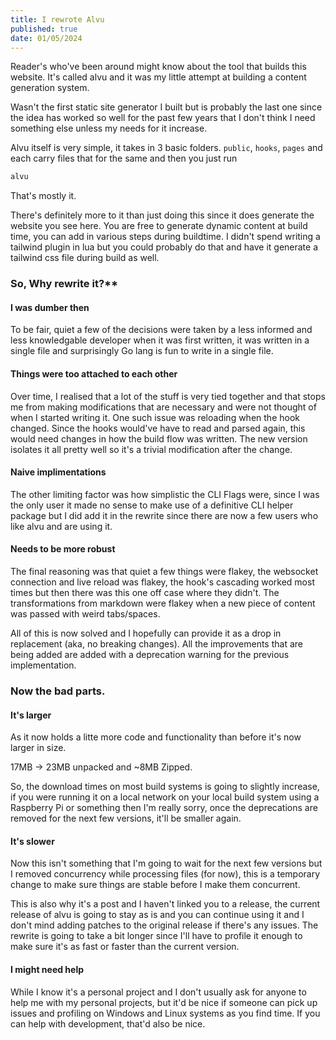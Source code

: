 ```yaml
---
title: I rewrote Alvu
published: true
date: 01/05/2024
---
```


Reader's who've been around might know about the tool that builds this website.
It's called alvu and it was my little attempt at building a content generation
system.

Wasn't the first static site generator I built but is probably the last one
since the idea has worked so well for the past few years that I don't think I
need something else unless my needs for it increase.

Alvu itself is very simple, it takes in 3 basic folders. `public`, `hooks`,
`pages` and each carry files that for the same and then you just run

```sh
alvu
```

That's mostly it.

There's definitely more to it than just doing this since it does generate the
website you see here. You are free to generate dynamic content at build time,
you can add in various steps during buildtime. I didn't spend writing a tailwind
plugin in lua but you could probably do that and have it generate a tailwind css
file during build as well.

### So, Why rewrite it?\*\*

#### I was dumber then

To be fair, quiet a few of the decisions were taken by a less informed and less
knowledgable developer when it was first written, it was written in a single
file and surprisingly Go lang is fun to write in a single file.

#### Things were too attached to each other

Over time, I realised that a lot of the stuff is very tied together and that
stops me from making modifications that are necessary and were not thought of
when I started writing it. One such issue was reloading when the hook changed.
Since the hooks would've have to read and parsed again, this would need changes
in how the build flow was written. The new version isolates it all pretty well
so it's a trivial modification after the change.

#### Naive implimentations

The other limiting factor was how simplistic the CLI Flags were, since I was the
only user it made no sense to make use of a definitive CLI helper package but I
did add it in the rewrite since there are now a few users who like alvu and are
using it.

#### Needs to be more robust

The final reasoning was that quiet a few things were flakey, the websocket
connection and live reload was flakey, the hook's cascading worked most times
but then there was this one off case where they didn't. The transformations from
markdown were flakey when a new piece of content was passed with weird
tabs/spaces.

All of this is now solved and I hopefully can provide it as a drop in
replacement (aka, no breaking changes). All the improvements that are being
added are added with a deprecation warning for the previous implementation.

### Now the bad parts.

#### It's larger

As it now holds a litte more code and functionality than before it's now larger
in size.

17MB -> 23MB unpacked and ~8MB Zipped.

So, the download times on most build systems is going to slightly increase, if
you were running it on a local network on your local build system using a
Raspberry Pi or something then I'm really sorry, once the deprecations are
removed for the next few versions, it'll be smaller again.

#### It's slower

Now this isn't something that I'm going to wait for the next few versions but I
removed concurrency while processing files (for now), this is a temporary change
to make sure things are stable before I make them concurrent.

This is also why it's a post and I haven't linked you to a release, the current
release of alvu is going to stay as is and you can continue using it and I don't
mind adding patches to the original release if there's any issues. The rewrite
is going to take a bit longer since I'll have to profile it enough to make sure
it's as fast or faster than the current version.

#### I might need help

While I know it's a personal project and I don't usually ask for anyone to help
me with my personal projects, but it'd be nice if someone can pick up issues and
profiling on Windows and Linux systems as you find time. If you can help with
development, that'd also be nice.
